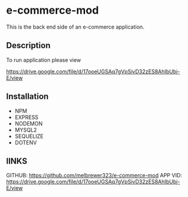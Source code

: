# e-commerce-mod

This is the back end side of an e-commerce application.  

## Description

To run application please view

https://drive.google.com/file/d/17ooeUGSAq7gVpSivD32zES8AhIbUbj-E/view

## Installation

- NPM
- EXPRESS
- NODEMON
- MYSQL2
- SEQUELIZE
- DOTENV

## lINKS

GITHUB: https://github.com/melbrewer323/e-commerce-mod
APP VID: https://drive.google.com/file/d/17ooeUGSAq7gVpSivD32zES8AhIbUbj-E/view